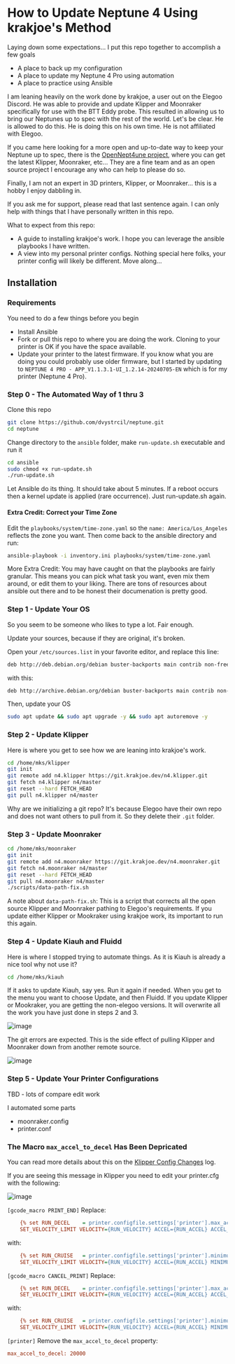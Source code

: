 # How to Update Neptune 4 Using krakjoe's Method

Laying down some expectations... I put this repo together to accomplish a few goals
- A place to back up my configuration
- A place to update my Neptune 4 Pro using automation
- A place to practice using Ansible

I am leaning heavily on the work done by krakjoe, a user out on the Elegoo Discord. He was able to provide and update Klipper and Moonraker specifically for use with the BTT Eddy probe. This resulted in allowing us to bring our Neptunes up to spec with the rest of the world. Let's be clear. He is allowed to do this. He is doing this on his own time. He is not affiliated with Elegoo.

If you came here looking for a more open and up-to-date way to keep your Neptune up to spec, there is the [OpenNept4une project](https://github.com/OpenNeptune3D/OpenNept4une), where you can get the latest Klipper, Moonraker, etc... They are a fine team and as an open source project I encourage any who can help to please do so.

Finally, I am not an expert in 3D printers, Klipper, or Moonraker... this is a hobby I enjoy dabbling in. 

If you ask me for support, please read that last sentence again. I can only help with things that I have personally written in this repo.

What to expect from this repo:
- A guide to installing krakjoe's work. I hope you can leverage the ansible playbooks I have written.
- A view into my personal printer configs. Nothing special here folks, your printer config will likely be different. Move along...

## Installation

### Requirements

You need to do a few things before you begin
- Install Ansible
- Fork or pull this repo to where you are doing the work. Cloning to your printer is OK if you have the space available.
- Update your printer to the latest firmware. If you know what you are doing you could probably use older firmware, but I started by updating to `NEPTUNE 4 PRO - APP_V1.1.3.1-UI_1.2.14-20240705-EN` which is for my printer (Neptune 4 Pro).

### Step 0 - The Automated Way of 1 thru 3

Clone this repo
```bash
git clone https://github.com/dvystrcil/neptune.git
cd neptune
```

Change directory to the `ansible` folder, make `run-update.sh` executable and run it
```bash
cd ansible
sudo chmod +x run-update.sh
./run-update.sh
```

Let Ansible do its thing. It should take about 5 minutes. If a reboot occurs then a kernel update is applied (rare occurrence). Just run-update.sh again.

#### Extra Credit: Correct your Time Zone
Edit the `playbooks/system/time-zone.yaml` so the `name: America/Los_Angeles` reflects the zone you want. Then come back to the ansible directory and run:

```bash
ansible-playbook -i inventory.ini playbooks/system/time-zone.yaml
```

More Extra Credit: You may have caught on that the playbooks are fairly granular. This means you can pick what task you want, even mix them around, or edit them to your liking. There are tons of resources about ansible out there and to be honest their documenation is pretty good.

### Step 1 - Update Your OS

So you seem to be someone who likes to type a lot. Fair enough.

Update your sources, because if they are original, it's broken.

Open your `/etc/sources.list` in your favorite editor, and replace this line:

```bash
deb http://deb.debian.org/debian buster-backports main contrib non-free
```
with this:
```bash
deb http://archive.debian.org/debian buster-backports main contrib non-free
```

Then, update your OS
```bash
sudo apt update && sudo apt upgrade -y && sudo apt autoremove -y
```

### Step 2 - Update Klipper

Here is where you get to see how we are leaning into krakjoe's work. 

```bash
cd /home/mks/klipper
git init
git remote add n4.klipper https://git.krakjoe.dev/n4.klipper.git
git fetch n4.klipper n4/master
git reset --hard FETCH_HEAD
git pull n4.klipper n4/master
```
Why are we initializing a git repo? It's because Elegoo have their own repo and does not want others to pull from it. So they delete their `.git` folder.

### Step 3 - Update Moonraker

```bash
cd /home/mks/moonraker
git init
git remote add n4.moonraker https://git.krakjoe.dev/n4.moonraker.git
git fetch n4.moonraker n4/master
git reset --hard FETCH_HEAD
git pull n4.moonraker n4/master
./scripts/data-path-fix.sh
```

A note about `data-path-fix.sh`: This is a script that corrects all the open source Klipper and Moonraker pathing to Elegoo's requirements. If you update either Klipper or Mookraker using krakjoe work, its important to run this again.

### Step 4 - Update Kiauh and Fluidd

Here is where I stopped trying to automate things. As it is Kiauh is already a nice tool why not use it?

```bash
cd /home/mks/kiauh
```
If it asks to update Kiauh, say yes. Run it again if needed. When you get to the menu you want to choose Update, and then Fluidd. If you update Klipper or Mookraker, you are getting the non-elegoo versions. It will overwrite all the work you have just done in steps 2 and 3.

![image](https://github.com/user-attachments/assets/1c17d1ec-3113-4e1a-a31e-3fe74707f77c)

The git errors are expected. This is the side effect of pulling Klipper and Moonraker down from another remote source.

![image](https://github.com/user-attachments/assets/c7a26acb-00e7-4659-ae49-eef40338e6b6)

### Step 5 - Update Your Printer Configurations

TBD - lots of compare edit work

I automated some parts

- moonraker.config
- printer.conf



### The Macro `max_accel_to_decel` Has Been Depricated 

You can read more details about this on the [Klipper Config Changes](https://www.klipper3d.org/Config_Changes.html) log. 

If you are seeing this message in Klipper you need to edit your printer.cfg with the following:

![image](https://github.com/user-attachments/assets/cc4007b7-ddab-4326-9132-b35f0ee12ec6)

`[gcode_macro PRINT_END]`
Replace:
```ini
    {% set RUN_DECEL    = printer.configfile.settings['printer'].max_accel_to_decel|float %}
    SET_VELOCITY_LIMIT VELOCITY={RUN_VELOCITY} ACCEL={RUN_ACCEL} ACCEL_TO_DECEL={RUN_DECEL}
```
with:
```ini
    {% set RUN_CRUISE   = printer.configfile.settings['printer'].minimum_cruise_ratio|float %}
    SET_VELOCITY_LIMIT VELOCITY={RUN_VELOCITY} ACCEL={RUN_ACCEL} MINIMUM_CRUISE_RATIO={RUN_CRUISE}SET_VELOCITY_LIMIT VELOCITY={RUN_VELOCITY} ACCEL={RUN_ACCEL} MINIMUM_CRUISE_RATIO={RUN_CRUISE}
```

`[gcode_macro CANCEL_PRINT]`
Replace:
```ini
    {% set RUN_DECEL    = printer.configfile.settings['printer'].max_accel_to_decel|float %}
    SET_VELOCITY_LIMIT VELOCITY={RUN_VELOCITY} ACCEL={RUN_ACCEL} ACCEL_TO_DECEL={RUN_DECEL}
```
with:
```ini
    {% set RUN_CRUISE   = printer.configfile.settings['printer'].minimum_cruise_ratio|float %}
    SET_VELOCITY_LIMIT VELOCITY={RUN_VELOCITY} ACCEL={RUN_ACCEL} MINIMUM_CRUISE_RATIO={RUN_CRUISE}
```

`[printer]`
Remove the `max_accel_to_decel` property:
```ini
max_accel_to_decel: 20000 
```

